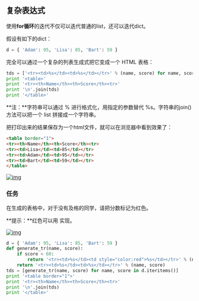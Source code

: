 ## 复杂表达式

使用**for循环**的迭代不仅可以迭代普通的list，还可以迭代dict。

假设有如下的dict：

```python
d = { 'Adam': 95, 'Lisa': 85, 'Bart': 59 }
```

完全可以通过一个复杂的列表生成式把它变成一个 HTML 表格：

```python
tds = ['<tr><td>%s</td><td>%s</td></tr>' % (name, score) for name, score in d.iteritems()]
print '<table>'
print '<tr><th>Name</th><th>Score</th><tr>'
print '\n'.join(tds)
print '</table>'
```

**注：**字符串可以通过 % 进行格式化，用指定的参数替代 %s。字符串的join()方法可以把一个 list 拼接成一个字符串。

把打印出来的结果保存为一个html文件，就可以在浏览器中看到效果了：

```html
<table border="1">
<tr><th>Name</th><th>Score</th><tr>
<tr><td>Lisa</td><td>85</td></tr>
<tr><td>Adam</td><td>95</td></tr>
<tr><td>Bart</td><td>59</td></tr>
</table>
```

[![img](http://img.mukewang.com/540fcd2a0001ff4600940104.jpg)](http://img.mukewang.com/540fcd2a0001ff4600940104.jpg)

### 任务

在生成的表格中，对于没有及格的同学，请把分数标记为红色。

**提示：**红色可以用 <td style="color:red"> 实现。

[![img](http://img.mukewang.com/540fcd610001be6800940104.jpg)](http://img.mukewang.com/540fcd610001be6800940104.jpg)

```python
d = { 'Adam': 95, 'Lisa': 85, 'Bart': 59 }
def generate_tr(name, score):
    if score < 60:
        return '<tr><td>%s</td><td style="color:red">%s</td></tr>' % (name, score)
    return '<tr><td>%s</td><td>%s</td></tr>' % (name, score)
tds = [generate_tr(name, score) for name, score in d.iteritems()]
print '<table border="1">'
print '<tr><th>Name</th><th>Score</th><tr>'
print '\n'.join(tds)
print '</table>'
```

